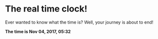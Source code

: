 # The real time clock!

Ever wanted to know what the time is? Well, your journey is about to end!

**The time is Nov 04, 2017, 05:32**